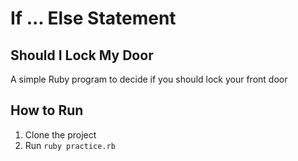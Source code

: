 # If ... Else Statement

## Should I Lock My Door
A simple Ruby program to decide if you should lock your front door

## How to Run
1. Clone the project
2. Run `ruby practice.rb`
